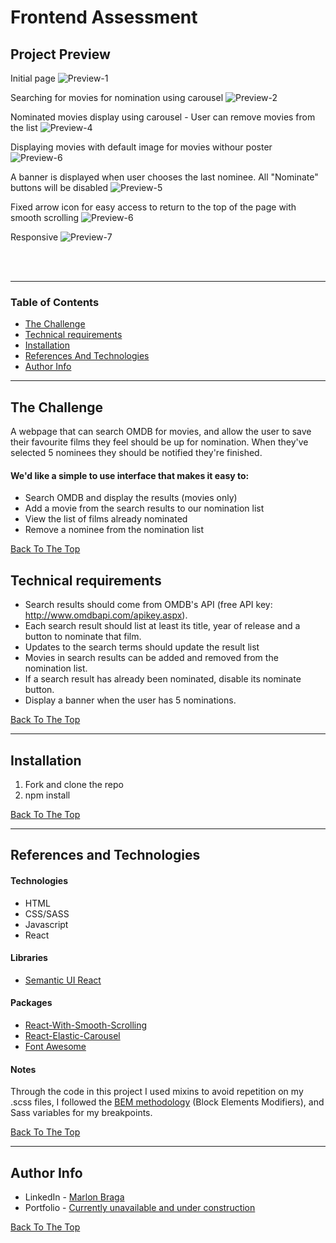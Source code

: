 # Frontend Assessment

## Project Preview 

Initial page
![Preview-1](https://res.cloudinary.com/dloh9txdc/image/upload/v1610230317/General%20Projects/3Shopify-Frontend-Assessment_ukd65m.png)

Searching for movies for nomination using carousel
![Preview-2](https://res.cloudinary.com/dloh9txdc/image/upload/v1610230318/General%20Projects/2Shopify-Frontend-Assessment_hzh1qm.png)

Nominated movies display using carousel - User can remove movies from the list
![Preview-4](https://res.cloudinary.com/dloh9txdc/image/upload/v1610230318/General%20Projects/0Shopify-Frontend-Assessment_xaohlt.png)

Displaying movies with default image for movies withour poster
![Preview-6](https://res.cloudinary.com/dloh9txdc/image/upload/v1610230317/General%20Projects/1Shopify-Frontend-Assessment_wmrxpm.png)

A banner is displayed when user chooses the last nominee. All "Nominate" buttons will be disabled
![Preview-5](https://res.cloudinary.com/dloh9txdc/image/upload/v1610231830/General%20Projects/4Shopify-Frontend-Assessment_qxce7g.png)

Fixed arrow icon for easy access to return to the top of the page with smooth scrolling
![Preview-6](https://res.cloudinary.com/dloh9txdc/image/upload/v1610245735/General%20Projects/5Shopify-Frontend-Assessment_hiu33k.png)

Responsive
![Preview-7](https://res.cloudinary.com/dloh9txdc/image/upload/v1610245884/General%20Projects/6Shopify-Frontend-Assessment_lfgnpj.png)

<br />
<!---
### Checkout the project [demo here](needs-to-work-ondemo)
---> 
<br />

---

### Table of Contents

- [The Challenge](#thechallenge)
- [Technical requirements](#technical-requirements)
- [Installation](#installation)
- [References And Technologies](#references-and-technologies)
- [Author Info](#author-info)

---

## The Challenge

A webpage that can search OMDB for movies, and allow the user to save their favourite films they feel should be up for nomination. When they've selected 5 nominees they should be notified they're finished.

#### We'd like a simple to use interface that makes it easy to:
- Search OMDB and display the results (movies only)
- Add a movie from the search results to our nomination list
- View the list of films already nominated
- Remove a nominee from the nomination list

[Back To The Top](#frontend-assessment)

## Technical requirements

- Search results should come from OMDB's API (free API key: http://www.omdbapi.com/apikey.aspx).
- Each search result should list at least its title, year of release and a button to nominate that film.
- Updates to the search terms should update the result list
- Movies in search results can be added and removed from the nomination list.
- If a search result has already been nominated, disable its nominate button.
- Display a banner when the user has 5 nominations.

[Back To The Top](#frontend-assessment)

---

## Installation

1. Fork and clone the repo
1. npm install

[Back To The Top](#sirius)

---

## References and Technologies

#### Technologies
- HTML
- CSS/SASS
- Javascript
- React

#### Libraries
- [Semantic UI React](https://react.semantic-ui.com/)

#### Packages
- [React-With-Smooth-Scrolling](https://github.com/do-community/React-With-Smooth-Scrolling)
- [React-Elastic-Carousel](https://www.npmjs.com/package/react-elastic-carousel)
- [Font Awesome](https://fontawesome.com/how-to-use/on-the-web/using-with/react)

#### Notes
Through the code in this project I used mixins to avoid repetition on my .scss files, I followed the [BEM methodology](http://getbem.com/introduction/) (Block Elements Modifiers), and Sass variables for my breakpoints.

[Back To The Top](#frontend-assessment)

---

## Author Info

- LinkedIn - [Marlon Braga](https://www.linkedin.com/in/marlon-braga/)
- Portfolio - [Currently unavailable and under construction](https://www.youtube.com/watch?v=oHg5SJYRHA0&ab_channel=cotter548)

[Back To The Top](#frontend-assessment)
